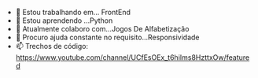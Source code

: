 - 🔭 Estou trabalhando em... FrontEnd
- 🌱 Estou aprendendo ...Python
- 👯 Atualmente colaboro com...Jogos De Alfabetização
- 🤔  Procuro ajuda constante no requisito...Responsividade
- 📫  Trechos de código:
   https://www.youtube.com/channel/UCfEsOEx_t6hiIms8HzttxOw/featured

